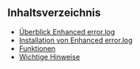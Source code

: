 ## Inhaltsverzeichnis

* [Überblick Enhanced error.log](01-ueberblick/README.md)
* [Installation von Enhanced error.log](02-installation/README.md)
* [Funktionen](03-funktionen/README.md)
* [Wichtige Hinweise](04-wichtige-hinweise/README.md)
